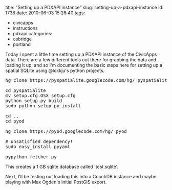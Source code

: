 title: "Setting up a PDXAPI instance"
slug: setting-up-a-pdxapi-instance
id: 1738
date: 2010-06-03 15:26:40
tags: 
- civicapps
- instructions
- pdxapi
categories: 
- osbridge
- portland

Today I spent a little time setting up a PDXAPI instance of the CivicApps data. There are a few different tools out there for grabbing the data and loading it up, and so I'm documenting the basic steps here for setting up a spatial SQLite using @lokkju's python projects.

<pre>
hg clone https://pyspatialite.googlecode.com/hg/ pyspatialite

cd pyspatialite
mv setup.cfg.OSX setup.cfg
python setup.py build
sudo python setup.py install

cd ..
cd pyod

hg clone https://pyod.googlecode.com/hg/ pyod

# unsatisfied dependency!
sudo easy_install pyyaml

pypython fetcher.py
</pre>

This creates a 1 GB sqlite database called 'test.sqlite'.

Next, I'll be testing out loading this into a CouchDB instance and maybe playing with Max Ogden's initial PostGIS export.
